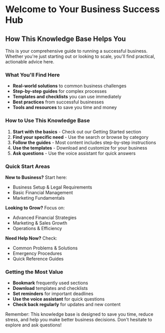 # Welcome to Your Business Success Hub

## How This Knowledge Base Helps You

This is your comprehensive guide to running a successful business. Whether you're just starting out or looking to scale, you'll find practical, actionable advice here.

### What You'll Find Here

- **Real-world solutions** to common business challenges
- **Step-by-step guides** for complex processes
- **Templates and checklists** you can use immediately
- **Best practices** from successful businesses
- **Tools and resources** to save you time and money

### How to Use This Knowledge Base

1. **Start with the basics** - Check out our Getting Started section
2. **Find your specific need** - Use the search or browse by category
3. **Follow the guides** - Most content includes step-by-step instructions
4. **Use the templates** - Download and customize for your business
5. **Ask questions** - Use the voice assistant for quick answers

### Quick Start Areas

**New to Business?** Start here:
- Business Setup & Legal Requirements
- Basic Financial Management
- Marketing Fundamentals

**Looking to Grow?** Focus on:
- Advanced Financial Strategies
- Marketing & Sales Growth
- Operations & Efficiency

**Need Help Now?** Check:
- Common Problems & Solutions
- Emergency Procedures
- Quick Reference Guides

### Getting the Most Value

- **Bookmark** frequently used sections
- **Download** templates and checklists
- **Set reminders** for important deadlines
- **Use the voice assistant** for quick questions
- **Check back regularly** for updates and new content

Remember: This knowledge base is designed to save you time, reduce stress, and help you make better business decisions. Don't hesitate to explore and ask questions!
